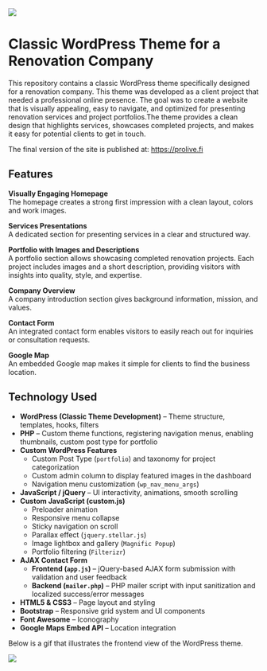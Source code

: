 <img src="images/wp-teema-etusivu.jpg"/>

# Classic WordPress Theme for a Renovation Company

This repository contains a classic WordPress theme specifically designed for a renovation company. This theme was developed as a client project that needed a professional online presence. The goal was to create a website that is visually appealing, easy to navigate, and optimized for presenting renovation services and project portfolios.The theme provides a clean design that highlights services, showcases completed projects, and makes it easy for potential clients to get in touch.

The final version of the site is published at: <a href="https://prolive.fi" target="_blank">https://prolive.fi</a>

## Features

<b>Visually Engaging Homepage</b><br>
The homepage creates a strong first impression with a clean layout, colors and work images.

<b>Services Presentations</b><br>
A dedicated section for presenting services in a clear and structured way.

<b>Portfolio with Images and Descriptions</b><br>
A portfolio section allows showcasing completed renovation projects. Each project includes images and a short description, providing visitors with insights into quality, style, and expertise.

<b>Company Overview</b><br>
A company introduction section gives background information, mission, and values.

<b>Contact Form</b><br>
An integrated contact form enables visitors to easily reach out for inquiries or consultation requests.

<b>Google Map</b><br>
An embedded Google map makes it simple for clients to find the business location.


## Technology Used
- **WordPress (Classic Theme Development)** – Theme structure, templates, hooks, filters  
- **PHP** – Custom theme functions, registering navigation menus, enabling thumbnails, custom post type for portfolio  
- **Custom WordPress Features**  
  - Custom Post Type (`portfolio`) and taxonomy for project categorization  
  - Custom admin column to display featured images in the dashboard  
  - Navigation menu customization (`wp_nav_menu_args`)  
- **JavaScript / jQuery** – UI interactivity, animations, smooth scrolling  
- **Custom JavaScript (custom.js)**  
  - Preloader animation  
  - Responsive menu collapse  
  - Sticky navigation on scroll  
  - Parallax effect (`jquery.stellar.js`)  
  - Image lightbox and gallery (`Magnific Popup`)  
  - Portfolio filtering (`Filterizr`)  
- **AJAX Contact Form**  
  - **Frontend (`app.js`)** – jQuery-based AJAX form submission with validation and user feedback  
  - **Backend (`mailer.php`)** – PHP mailer script with input sanitization and localized success/error messages  
- **HTML5 & CSS3** – Page layout and styling  
- **Bootstrap** – Responsive grid system and UI components  
- **Font Awesome** – Iconography  
- **Google Maps Embed API** – Location integration

Below is a gif that illustrates the frontend view of the WordPress theme.

<img src="images/first-wptheme.gif"/>
